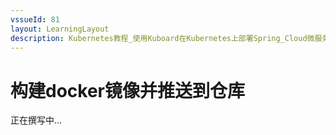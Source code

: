 ```yaml
---
vssueId: 81
layout: LearningLayout
description: Kubernetes教程_使用Kuboard在Kubernetes上部署Spring_Cloud微服务平台OCP_open_capacity_platform微服务能力开放平台_构建docker镜像_推送到docker仓库
---
```


# 构建docker镜像并推送到仓库

正在撰写中...
